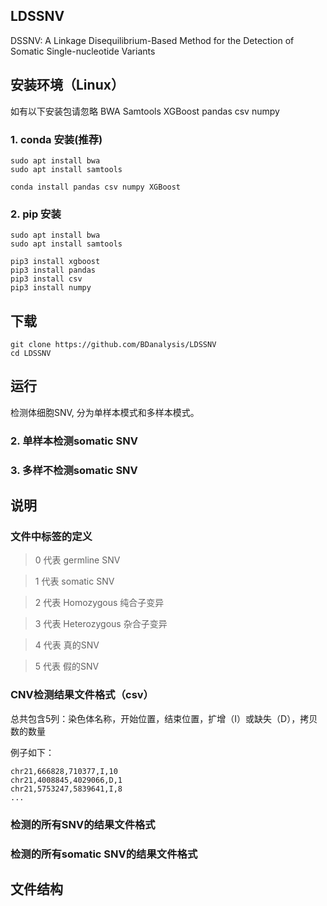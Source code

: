 <!--
 * @Author: cwx
 * @Date: 2022-05-16 17:32:28
 * @LastEditTime: 2022-05-16 19:11:06
 * @FilePath: /paper_snv/paper/LDSSNV/README-CH.md
 * @Description: LDSSNV
-->
## LDSSNV
DSSNV: A Linkage Disequilibrium-Based Method for the Detection of Somatic Single-nucleotide Variants


## 安装环境（Linux）
如有以下安装包请忽略
BWA
Samtools
XGBoost
pandas
csv
numpy

### 1. conda 安装(推荐)
```
sudo apt install bwa
sudo apt install samtools

conda install pandas csv numpy XGBoost
```
### 2. pip 安装
```
sudo apt install bwa
sudo apt install samtools

pip3 install xgboost
pip3 install pandas
pip3 install csv
pip3 install numpy
```
## 下载
```
git clone https://github.com/BDanalysis/LDSSNV
cd LDSSNV
```
## 运行
检测体细胞SNV, 分为单样本模式和多样本模式。
### 2. 单样本检测somatic SNV

### 3. 多样不检测somatic SNV

## 说明

### 文件中标签的定义
> 0 代表 germline SNV

> 1 代表 somatic SNV

> 2 代表 Homozygous 纯合子变异

> 3 代表 Heterozygous 杂合子变异

> 4 代表 真的SNV

> 5 代表 假的SNV

### CNV检测结果文件格式（csv）
总共包含5列：染色体名称，开始位置，结束位置，扩增（I）或缺失（D），拷贝数的数量

例子如下：
```
chr21,666828,710377,I,10
chr21,4008845,4029066,D,1
chr21,5753247,5839641,I,8
...
```
### 检测的所有SNV的结果文件格式

### 检测的所有somatic SNV的结果文件格式

## 文件结构

